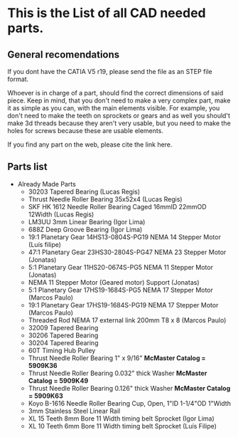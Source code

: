 # This is the List of all CAD needed parts.
## General recomendations

If you dont have the CATIA V5 r19, please send the file as an STEP file format.

Whoever is in charge of a part, should find the correct dimensions of said piece. 
Keep in mind, that you don't need to make a very complex part, make it as simple 
as you can, with the main elements visible. For example, you don't need to make 
the teeth on sprockets or gears and as well you should't make 3d threads because
they aren't very usable, but you need to make the holes for screws because these 
are usable elements.

If you find any part on the web, please cite the link here.

## Parts list
  
- Already Made Parts
  - 30203 Tapered Bearing (Lucas Regis)
  - Thrust Needle Roller Bearing 35x52x4 (Lucas Regis)
  - SKF HK 1612 Needle Roller Bearing Caged 16mmID 22mmOD 12Width (Lucas Regis)
  - LM3UU 3mm Linear Bearing (Igor Lima)
  - 688Z Deep Groove Bearing (Igor Lima)
  - 19:1 Planetary Gear 14HS13-0804S-PG19 NEMA 14 Stepper Motor (Luís filipe)
  - 47:1 Planetary Gear 23HS30-2804S-PG47 NEMA 23 Stepper Motor (Jonatas)
  - 5:1 Planetary Gear 11HS20-0674S-PG5 NEMA 11 Stepper Motor (Jonatas)
  - NEMA 11 Stepper Motor (Geared motor) Support (Jonatas)
  - 5:1 Planetary Gear 17HS19-1684S-PG5 NEMA 17 Stepper Motor (Marcos Paulo)
  - 19:1 Planetary Gear 17HS19-1684S-PG19 NEMA 17 Stepper Motor (Marcos Paulo)
  - Threaded Rod NEMA 17 external link 200mm T8 x 8 (Marcos Paulo)
  - 32009 Tapered Bearing
  - 30206 Tapered Bearing
  - 30204 Tapered Bearing
  - 60T Timing Hub Pulley
  - Thrust Needle Roller Bearing 1" x 9/16" **McMaster Catalog = 5909K36**
  - Thrust Needle Roller Bearing 0.032" thick Washer **McMaster Catalog = 5909K49**
  - Thrust Needle Roller Bearing 0.126" thick Washer **McMaster Catalog = 5909K63**
  - Koyo B-1616 Needle Roller Bearing Cup, Open, 1"ID  1-1/4"OD 1"Width
  - 3mm Stainless Steel Linear Rail
  - XL 15 Teeth 8mm Bore 11 Width timing belt Sprocket (Igor Lima)
  - XL 10 Teeth 6mm Bore 11 Width timing belt Sprocket (Luís Filipe)
